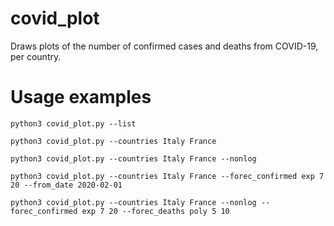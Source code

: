 # covid_plot
Draws plots of the number of confirmed cases and deaths from COVID-19, per country.

# Usage examples
```python3 covid_plot.py --list```

```python3 covid_plot.py --countries Italy France```

```python3 covid_plot.py --countries Italy France --nonlog```

```python3 covid_plot.py --countries Italy France --forec_confirmed exp 7 20 --from_date 2020-02-01```

```python3 covid_plot.py --countries Italy France --nonlog --forec_confirmed exp 7 20 --forec_deaths poly 5 10```